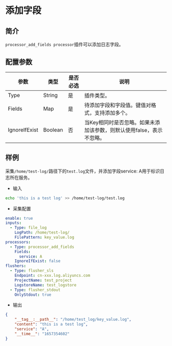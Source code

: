 # 添加字段

## 简介

`processor_add_fields processor`插件可以添加日志字段。

## 配置参数

| 参数          | 类型    | 是否必选 | 说明                                                                 |
| ------------- | ------- | -------- | -------------------------------------------------------------------- |
| Type          | String  | 是       | 插件类型。                                                           |
| Fields        | Map     | 是       | 待添加字段和字段值。键值对格式，支持添加多个。                       |
| IgnoreIfExist | Boolean | 否       | 当Key相同时是否忽略。如果未添加该参数，则默认使用false，表示不忽略。 |

## 样例

采集`/home/test-log/`路径下的`test.log`文件，并添加字段service: A用于标识日志所在服务。

* 输入

```bash
echo 'this is a test log' >> /home/test-log/test.log
```

* 采集配置

```yaml
enable: true
inputs:
  - Type: file_log
    LogPath: /home/test-log/
    FilePattern: key_value.log
processors:
  - Type: processor_add_fields
    Fields: 
      service: A
    IgnoreIfExist: false
flushers:
  - Type: flusher_sls
    Endpoint: cn-xxx.log.aliyuncs.com
    ProjectName: test_project
    LogstoreName: test_logstore
  - Type: flusher_stdout
    OnlyStdout: true
```

* 输出

```json
{
    "__tag__:__path__": "/home/test_log/key_value.log",
    "content": "this is a test log",
    "service": "A",
    "__time__": "1657354602"
}
``` 